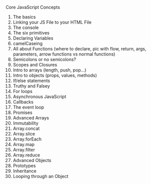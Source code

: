 
Core JavaScript Concepts

1. The basics
  1. Linking your JS File to your HTML File
  2. The console
  2. The six primitives
  3. Declaring Variables
  4. camelCaseing
  5. All about Functions (where to declare, pic with flow, return, args, parameters, arrow functions vs normal functions)
  6. Semicolons or no semicolons?
  7. Scopes and Closures
  8. Intro to arrays (length, push, pop...)
  9. Intro to objects (props, values, methods)
  10. If/else statements
  11. Truthy and Falsey
  12. For loops
2. Asynchronous JavaScript
  1. Callbacks
  2. The event loop
  3. Promises
3. Advanced Arrays
  1. Immutability
  2. Array.concat
  3. Array.slice
  4. Array.forEach
  5. Array.map
  6. Array.filter
  7. Array.reduce
4. Advanced Objects
  1. Prototypes
  2. Inheritance
  3. Looping through an Object
